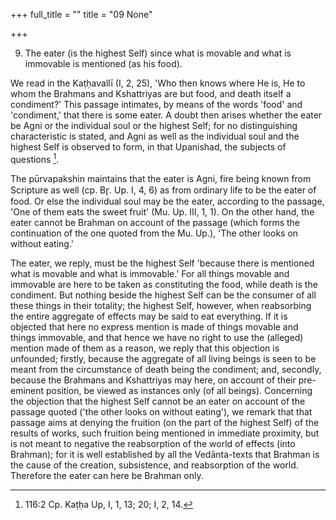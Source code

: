 +++
full_title = ""
title = "09 None"

+++


9. The eater (is the highest Self) since what is movable and what is immovable is mentioned (as his food).

We read in the Kaṭḥavallī (I, 2, 25), 'Who then knows where He is, He to whom the Brahmans and Kshattriyas are but food, and death itself a condiment?' This passage intimates, by means of the words 'food' and 'condiment,' that there is some eater. A doubt then arises whether the eater be Agni or the individual soul or the highest Self; for no distinguishing characteristic is stated, and Agni as well as the individual soul and the highest Self is observed to form, in that Upanishad, the subjects of questions [^fn_145].

[^fn_145]: 116:2 Cp. Kaṭḥa Up, I, 1, 13; 20; I, 2, 14.

The pūrvapakshin maintains that the eater is Agni, fire being known from Scripture as well (cp. Br̥. Up. I, 4, 6) as from ordinary life to be the eater of food. Or else the individual soul may be the eater, according to the passage, 'One of them eats the sweet fruit' (Mu. Up. III, 1, 1). On the other hand, the eater cannot be Brahman on account of the passage (which forms the continuation of the one quoted from the Mu. Up.), 'The other looks on without eating.'

The eater, we reply, must be the highest Self 'because there is mentioned what is movable and what is immovable.' For all things movable and immovable are here to be taken as constituting the food, while death is the condiment. But nothing beside the highest Self can be the consumer of all these things in their totality; the highest Self, however, when reabsorbing the entire aggregate of effects may be said to eat everything. If it is objected that here no express mention is made of things movable and things immovable, and that hence we have no right to use the (alleged) mention made of them as a reason, we reply that this objection is unfounded; firstly, because the aggregate of all living beings is seen to be meant from the circumstance of death being the condiment; and, secondly, because the Brahmans and Kshattriyas may here, on account of their pre-eminent position, be viewed as instances only (of all beings). Concerning the objection that the highest Self cannot be an eater on account of the passage quoted ('the other looks on without eating'), we remark that that passage aims at denying the fruition (on the part of the highest Self) of the results of works, such fruition being mentioned in immediate proximity, but is not meant to negative the reabsorption of the world of effects (into Brahman); for it is well established by all the Vedānta-texts that Brahman is the cause of the creation, subsistence, and reabsorption of the world. Therefore the eater can here be Brahman only.


